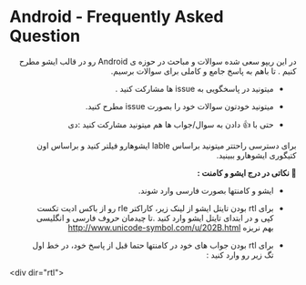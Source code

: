 # Android - Frequently Asked Question 


<div dir="rtl"> 
در این ریپو سعی شده سوالات و مباحث در حوزه ی Android رو در قالب ایشو مطرح کنیم .
تا باهم به پاسخ جامع و کاملی برای سوالات برسیم.

- میتونید در پاسخگویی به issue ها مشارکت کنید .

- میتونید خودتون سوالات خود را بصورت issue مطرح کنید.

- حتی با :+1: دادن به سوال/جواب ها هم میتونید مشارکت کنید :دی




برای دسترسی راحتتر میتونید براساس lable ایشوهارو فیلتر کنید و براساس اون کتیگوری ایشوهارو ببینید.




**📌 نکاتی در درج ایشو و کامنت :** 

- ایشو و کامنتها بصورت فارسی وارد شوند. 

- برای rtl بودن تایتل ایشو از لینک زیر، کاراکتر rle رو از باکس ادیت تکست کپی و در ابتدای تایتل ایشو وارد کنید .تا چیدمان حروف فارسی و انگلیسی بهم نریزه 
http://www.unicode-symbol.com/u/202B.html

- برای rtl بودن جواب های خود در کامنتها حتما قبل از پاسخ خود، در خط اول  تگ زیر رو وارد کنید :
</div>
&#x3C;div dir=&#x22;rtl&#x22;&#x3E;
